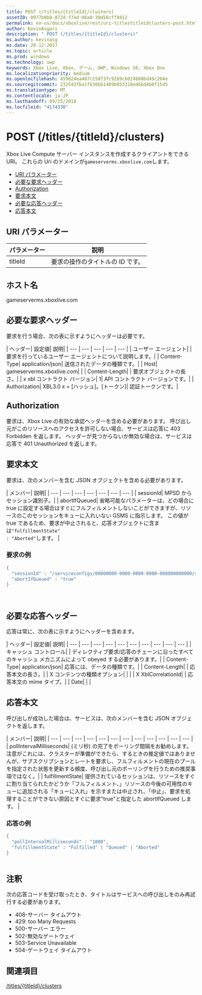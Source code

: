 ```yaml
---
title: POST (/titles/{titleId}/clusters)
assetID: 0977b0b0-872d-f7ad-9ba0-30d56cff4912
permalink: en-us/docs/xboxlive/rest/uri-titlestitleidclusters-post.html
author: KevinAsgari
description: " POST (/titles/{titleId}/clusters)"
ms.author: kevinasg
ms.date: 20-12-2017
ms.topic: article
ms.prod: windows
ms.technology: uwp
keywords: Xbox Live, Xbox, ゲーム, UWP, Windows 10, Xbox One
ms.localizationpriority: medium
ms.openlocfilehash: 459624ea487c158f3fc92b9c6024b086d49c204e
ms.sourcegitcommit: 232543fba1fb30bb1489b053310ed6bd4b8f15d5
ms.translationtype: MT
ms.contentlocale: ja-JP
ms.lasthandoff: 09/25/2018
ms.locfileid: "4174330"
---
```

# <a name="post-titlestitleidclusters"></a>POST (/titles/{titleId}/clusters)
Xbox Live Compute サーバー インスタンスを作成するクライアントをできる URI。 これらの Uri のドメインが`gameserverms.xboxlive.com`します。
 
  * [URI パラメーター](#ID4EX)
  * [必要な要求ヘッダー](#ID4EGB)
  * [Authorization](#ID4ELD)
  * [要求本文](#ID4EWD)
  * [必要な応答ヘッダー](#ID4EZE)
  * [応答本文](#ID4E5G)
 
<a id="ID4EX"></a>

 
## <a name="uri-parameters"></a>URI パラメーター
 
| パラメーター| 説明| 
| --- | --- | 
| titleId| 要求の操作のタイトルの ID です。| 
  
<a id="ID5EG"></a>

 
## <a name="host-name"></a>ホスト名

gameserverms.xboxlive.com
 
<a id="ID4EGB"></a>

 
## <a name="required-request-headers"></a>必要な要求ヘッダー
 
要求を行う場合、次の表に示すようにヘッダーは必要です。
 
| ヘッダー| 設定値| 説明| 
| --- | --- | --- | --- | --- | 
| ユーザー エージェント|  | 要求を行っているユーザー エージェントについて説明します。| 
| Content-Type| application/json| 送信されたデータの種類です。| 
| Host| gameserverms.xboxlive.com|  | 
| Content-Length|  | 要求オブジェクトの長さ。| 
| x xbl コントラクト バージョン| 1| API コントラクト バージョンです。| 
| Authorization| XBL3.0 x = [ハッシュ]。[トークン]| 認証トークンです。| 
  
<a id="ID4ELD"></a>

 
## <a name="authorization"></a>Authorization
 
要求は、Xbox Live の有効な承認ヘッダーを含める必要があります。 呼び出し元がこのリソースへのアクセスを許可しない場合、サービスは応答に 403 Forbidden を返します。 ヘッダーが見つからないか無効な場合は、サービスは応答で 401 Unauthorized を返します。
  
<a id="ID4EWD"></a>

 
## <a name="request-body"></a>要求本文
 
要求は、次のメンバーを含む JSON オブジェクトを含める必要があります。
 
| メンバー| 説明| 
| --- | --- | --- | --- | --- | --- | --- | 
| sessionId| MPSD からセッション識別子。| 
| abortIfQueued| 省略可能なパラメーターは、どの場合に true に設定する場合はすぐにフルフィルメントしないことができますが、リソースのこのセッションをキューに入れいない GSMS に指示します。 この値が true であるため、要求が中止されると、応答オブジェクトに含まは<code>"fulfillmentState" : "Aborted"</code>します。 | 
 
<a id="ID4ERE"></a>

 
### <a name="sample-request"></a>要求の例
 

```cpp
{
  "sessionId" : "/serviceconfigs/00000000-0000-0000-0000-000000000000/sessiontemplates/quick/session/scott1",
  "abortIfQueued" : "true"
}

      
```

   
<a id="ID4EZE"></a>

 
## <a name="required-response-headers"></a>必要な応答ヘッダー
 
応答は常に、次の表に示すようにヘッダーを含めます。
 
| ヘッダー| 設定値| 説明| 
| --- | --- | --- | --- | --- | --- | --- | --- | --- | --- | 
| キャッシュ コントロール|  | ディレクティブ要求/応答のチェーンに沿ったすべてのキャッシュ メカニズムによって obeyed する必要があります。| 
| Content-Type| application/json| 応答には、データの種類です。| 
| Content-Length|  | 応答本文の長さ。| 
| X コンテンツの種類オプション|  |  | 
| X XblCorrelationId|  | 応答本文の mime タイプ。| 
| Date|  |  | 
  
<a id="ID4E5G"></a>

 
## <a name="response-body"></a>応答本文
 
呼び出しが成功した場合は、サービスは、次のメンバーを含む JSON オブジェクトを返します。
 
| メンバー| 説明| 
| --- | --- | --- | --- | --- | --- | --- | --- | --- | --- | --- | --- | 
| pollIntervalMilliseconds| (ミリ秒) の完了をポーリング間隔をお勧めします。 注意がこれには、クラスターが準備ができたら、するときの推定値ではありませんが、サブスクリプションとレートを要求し、フルフィルメントの現在のプールを指定された状態を更新する頻度、呼び出し元のポーリングを行うための推奨事項ではなく。| 
| fulfillmentState| 提供されているセッションは、リソースをすぐに割り当てられたかどうか「フルフィルメント、」リソースの今後の可用性のキューに追加される「キューに入れ」を示すまたは中止され、「中止」、要求を処理することができない原因とすぐに要求"true"と指定した abortIfQueued します。 | 
 
<a id="ID4EWH"></a>

 
### <a name="sample-response"></a>応答の例
 

```cpp
{
  "pollIntervalMilliseconds" : "1000",
  "fulfillmentState" : "Fulfilled" | "Queued" | "Aborted"
}
      
```

   
<a id="remarks"></a>

 
## <a name="remarks"></a>注釈
 
次の応答コードを受け取ったとき、タイトルはサービスへの呼び出しをのみ再試行する必要があります。
 
   * 408-サーバー タイムアウト
   * 429: too Many Requests
   * 500-サーバー エラー
   * 502-無効なゲートウェイ
   * 503-Service Unavailable
   * 504-ゲートウェイ タイムアウト
   
<a id="ID4EFBAC"></a>

 
## <a name="see-also"></a>関連項目
 [/titles/{titleId}/clusters](uri-titlestitleidclusters.md)

  